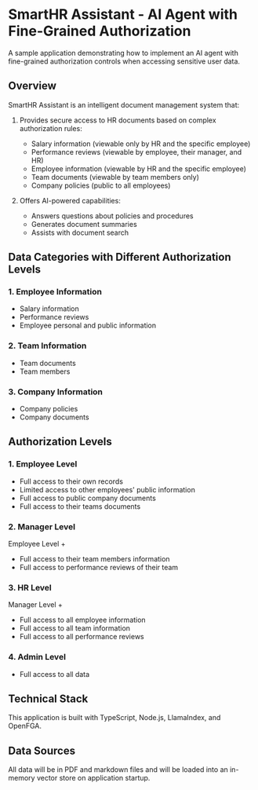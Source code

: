 # SmartHR Assistant - AI Agent with Fine-Grained Authorization

A sample application demonstrating how to implement an AI agent with fine-grained authorization controls when accessing sensitive user data.

## Overview

SmartHR Assistant is an intelligent document management system that:

1. Provides secure access to HR documents based on complex authorization rules:

   - Salary information (viewable only by HR and the specific employee)
   - Performance reviews (viewable by employee, their manager, and HR)
   - Employee information (viewable by HR and the specific employee)
   - Team documents (viewable by team members only)
   - Company policies (public to all employees)

2. Offers AI-powered capabilities:
   - Answers questions about policies and procedures
   - Generates document summaries
   - Assists with document search

## Data Categories with Different Authorization Levels

### 1. Employee Information

- Salary information
- Performance reviews
- Employee personal and public information

### 2. Team Information

- Team documents
- Team members

### 3. Company Information

- Company policies
- Company documents

## Authorization Levels

### 1. Employee Level

- Full access to their own records
- Limited access to other employees' public information
- Full access to public company documents
- Full access to their teams documents

### 2. Manager Level

Employee Level +

- Full access to their team members information
- Full access to performance reviews of their team

### 3. HR Level

Manager Level +

- Full access to all employee information
- Full access to all team information
- Full access to all performance reviews

### 4. Admin Level

- Full access to all data

## Technical Stack

This application is built with TypeScript, Node.js, LlamaIndex, and OpenFGA.

## Data Sources

All data will be in PDF and markdown files and will be loaded into an in-memory vector store on application startup.
